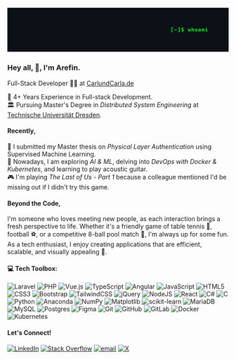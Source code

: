 <!-- [![](./src/header_.png)](#) -->
[![](./src/whoami.png)](#)
### Hey all, 👋, I'm Arefin.

Full-Stack Developer 🧑‍💻 at [CarlundCarla.de](https://https://carlundcarla.de/)<br>

💼 4+ Years Experience in Full-stack Development.<br>
🏛️ Pursuing Master's Degree in _Distributed System Engineering_ at [Technische Universität Dresden](https://tu-dresden.de/).<br>

#### Recently,

📜 I submitted my Master thesis on _Physical Layer Authentication_ using Supervised Machine Learning.<br>
🌱 Nowadays, I am exploring _AI & ML_, delving into _DevOps with Docker & Kubernetes_, and learning to play acoustic guitar.<br>
🎮 I'm playing _The Last of Us - Part 1_ because a colleague mentioned I'd be missing out if I didn't try this game.

#### Beyond the Code,

I'm someone who loves meeting new people, as each interaction brings a fresh perspective to life. Whether it's a friendly game of table tennis 🏓, football ⚽, or a competitive 8-ball pool match 🎱, I'm always up for some fun. As a tech enthusiast, I enjoy creating applications that are efficient, scalable, and visually appealing 🎨.

#### 💻 Tech Toolbox:

![Laravel](https://img.shields.io/badge/laravel-%23FF2D20.svg?style=flat-square&logo=laravel&logoColor=white)
![PHP](https://img.shields.io/badge/php-%23777BB4.svg?style=flat-square&logo=php&logoColor=white)
![Vue.js](https://img.shields.io/badge/vue.js-%2335495e.svg?style=flat-square&logo=vuedotjs&logoColor=%234FC08D)
![TypeScript](https://img.shields.io/badge/typescript-%23007ACC.svg?style=flat-square&logo=typescript&logoColor=white)
![Angular](https://img.shields.io/badge/angular-%23DD0031.svg?style=flat-square&logo=angular&logoColor=white)
![JavaScript](https://img.shields.io/badge/javascript-%23323330.svg?style=flat-square&logo=javascript&logoColor=%23F7DF1E)
![HTML5](https://img.shields.io/badge/html5-%23E34F26.svg?style=flat-square&logo=html5&logoColor=white)
![CSS3](https://img.shields.io/badge/css3-%231572B6.svg?style=flat-square&logo=css3&logoColor=white)
![Bootstrap](https://img.shields.io/badge/bootstrap-%238511FA.svg?style=flat-square&logo=bootstrap&logoColor=white)
![TailwindCSS](https://img.shields.io/badge/tailwindcss-%2338B2AC.svg?style=flat-square&logo=tailwind-css&logoColor=white)
![jQuery](https://img.shields.io/badge/jquery-%230769AD.svg?style=flat-square&logo=jquery&logoColor=white)
![NodeJS](https://img.shields.io/badge/node.js-6DA55F?style=flat-square&logo=node.js&logoColor=white)
![React](https://img.shields.io/badge/react-%2320232a.svg?style=flat-square&logo=react&logoColor=%2361DAFB)
![C#](https://img.shields.io/badge/c%23-%23239120.svg?style=flat-square&logo=csharp&logoColor=white)
![C](https://img.shields.io/badge/c-%2300599C.svg?style=flat-square&logo=c&logoColor=white)
![Python](https://img.shields.io/badge/python-3670A0?style=flat-square&logo=python&logoColor=ffdd54)
![Anaconda](https://img.shields.io/badge/Anaconda-%2344A833.svg?style=flat-square&logo=anaconda&logoColor=white)
![NumPy](https://img.shields.io/badge/numpy-%23013243.svg?style=flat-square&logo=numpy&logoColor=white)
![Matplotlib](https://img.shields.io/badge/Matplotlib-%23ffffff.svg?style=flat-square&logo=Matplotlib&logoColor=black)
![scikit-learn](https://img.shields.io/badge/scikit--learn-%23F7931E.svg?style=flat-square&logo=scikit-learn&logoColor=white)
![MariaDB](https://img.shields.io/badge/MariaDB-003545?style=flat-square&logo=mariadb&logoColor=white)
![MySQL](https://img.shields.io/badge/mysql-4479A1.svg?style=flat-square&logo=mysql&logoColor=white)
![Postgres](https://img.shields.io/badge/postgres-%23316192.svg?style=flat-square&logo=postgresql&logoColor=white) ![Figma](https://img.shields.io/badge/figma-%23F24E1E.svg?style=flat-square&logo=figma&logoColor=white)
![Git](https://img.shields.io/badge/git-%23F05033.svg?style=flat-square&logo=git&logoColor=white)
![GitHub](https://img.shields.io/badge/github-%23121011.svg?style=flat-square&logo=github&logoColor=white)
![GitLab](https://img.shields.io/badge/gitlab-%23181717.svg?style=flat-square&logo=gitlab&logoColor=white)
![Docker](https://img.shields.io/badge/docker-%230db7ed.svg?style=flat-square&logo=docker&logoColor=white)
![Kubernetes](https://img.shields.io/badge/kubernetes-%23326ce5.svg?style=flat-square&logo=kubernetes&logoColor=white)

#### Let's Connect!

[![LinkedIn](https://img.shields.io/badge/LinkedIn-%230077B5.svg?style=flat-square&logo=linkedin&logoColor=white)](https://linkedin.com/in/md-arefin-saad)
[![Stack Overflow](https://img.shields.io/badge/-Stackoverflow-FE7A16?style=flat-square&logo=stack-overflow&logoColor=white)](https://stackoverflow.com/users/9975127)
[![email](https://img.shields.io/badge/Email-D14836?style=flat-square&logo=gmail&logoColor=white)](mailto:mdarefinsaad@gmail.com)
[![X](https://img.shields.io/badge/X-black.svg?style=flat-square&logo=X&logoColor=white)](https://x.com/mdarefinsaad)
